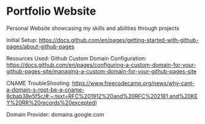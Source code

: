 # Portfolio Website

Personal Website showcasing my skills and abilities through projects 

Initial Setup:
https://docs.github.com/en/pages/getting-started-with-github-pages/about-github-pages

Resources Used:
Github Custom Domain Configuration:
https://docs.github.com/en/pages/configuring-a-custom-domain-for-your-github-pages-site/managing-a-custom-domain-for-your-github-pages-site

CNAME TroubleShooting:
https://www.freecodecamp.org/news/why-cant-a-domain-s-root-be-a-cname-8cbab38e5f5c/#:~:text=RFC%201912%20and%20RFC%202181,and%20KEY%20RR%20records%20excepted)

Domain Provider:
domains.google.com

